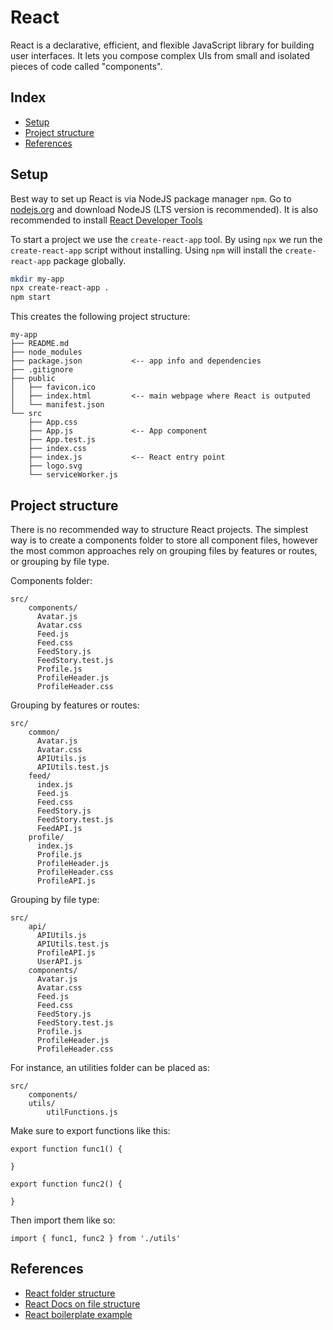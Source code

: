 # React

React is a declarative, efficient, and flexible JavaScript library for building user interfaces. It lets you compose complex UIs from small and isolated pieces of code called "components".


## Index
- [Setup](#setup)
- [Project structure](#project-structure)
- [References](#references)


## Setup

Best way to set up React is via NodeJS package manager `npm`. Go to [nodejs.org](https://nodejs.org/) and download NodeJS (LTS version is recommended). It is also recommended to install [React Developer Tools](https://chrome.google.com/webstore/detail/react-developer-tools/fmkadmapgofadopljbjfkapdkoienihi)

To start a project we use the `create-react-app` tool. By using `npx` we run the `create-react-app` script without installing. Using `npm` will install the `create-react-app` package globally.

```bash
mkdir my-app
npx create-react-app .
npm start
```

This creates the following project structure:

```
my-app
├── README.md
├── node_modules
├── package.json           <-- app info and dependencies
├── .gitignore
├── public
│   ├── favicon.ico
│   ├── index.html         <-- main webpage where React is outputed
│   └── manifest.json
└── src
    ├── App.css
    ├── App.js             <-- App component
    ├── App.test.js
    ├── index.css
    ├── index.js           <-- React entry point
    ├── logo.svg
    └── serviceWorker.js
 ```


## Project structure

There is no recommended way to structure React projects. The simplest way is to create a components folder to store all component files, however the most common approaches rely on grouping files by features or routes, or grouping by file type.

Components folder:
```
src/
    components/
      Avatar.js
      Avatar.css
      Feed.js
      Feed.css
      FeedStory.js
      FeedStory.test.js
      Profile.js
      ProfileHeader.js
      ProfileHeader.css
```

Grouping by features or routes:
```
src/
    common/
      Avatar.js
      Avatar.css
      APIUtils.js
      APIUtils.test.js
    feed/
      index.js
      Feed.js
      Feed.css
      FeedStory.js
      FeedStory.test.js
      FeedAPI.js
    profile/
      index.js
      Profile.js
      ProfileHeader.js
      ProfileHeader.css
      ProfileAPI.js
```

Grouping by file type:
```
src/
    api/
      APIUtils.js
      APIUtils.test.js
      ProfileAPI.js
      UserAPI.js
    components/
      Avatar.js
      Avatar.css
      Feed.js
      Feed.css
      FeedStory.js
      FeedStory.test.js
      Profile.js
      ProfileHeader.js
      ProfileHeader.css
```

For instance, an utilities folder can be placed as:
```
src/
    components/
    utils/
        utilFunctions.js
```

Make sure to export functions like this:
```
export function func1() {

}

export function func2() {

}
```

Then import them like so:
```
import { func1, func2 } from './utils'
```


## References
- [React folder structure](https://www.robinwieruch.de/react-folder-structure)
- [React Docs on file structure](https://reactjs.org/docs/faq-structure.html)
- [React boilerplate example](https://github.com/react-boilerplate/react-boilerplate/tree/master/app)
